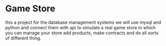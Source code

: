 # Game Store
this a project for the database management systems 
we will use mysql and python and connect them with api to simulate a real game store in which you can manage your store add products, make contracts and do all sorts of different thing.
